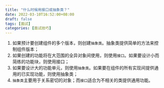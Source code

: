 ```yaml
---
title: "什么时候用接口或抽象类？"
date: 2022-03-10T16:52:00+08:00
draft: false
tags: [面试]
categories: [面试技巧]
---
```

1. 如果预计要创建组件的多个版本，则创建`抽象类`。抽象类提供简单的方法来控制组件版本；
2. 如果创建的功能将在大范围的全异对象间使用，则使用`接口`。如果要设计小而简练的功能块，则使用接口；
3. 如果要设计大的功能单元，则使用`抽象类`。如果要在组件的所有实现间提供通用的已实现功能，则使用抽象类；
4. `抽象类`主要用于关系密切的对象；而`接口`适合为不相关的类提供通用功能。

